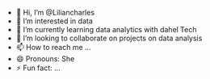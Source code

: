 - 👋 Hi, I’m @Liliancharles
- 👀 I’m interested in data 
- 🌱 I’m currently learning data analytics with dahel Tech
- 💞️ I’m looking to collaborate on projects on data analysis 
- 📫 How to reach me ...
- 😄 Pronouns: She
- ⚡ Fun fact: ...

<!---
Liliancharles/Liliancharles is a ✨ special ✨ repository because its `README.md` (this file) appears on your GitHub profile.
You can click the Preview link to take a look at your changes.
--->
